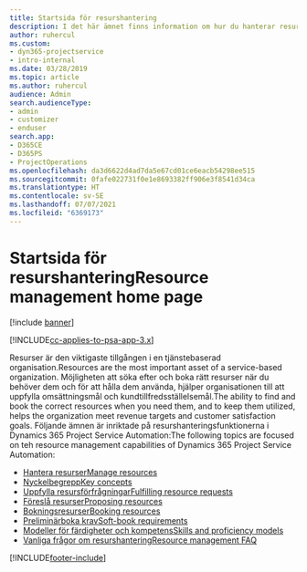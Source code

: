 ```yaml
---
title: Startsida för resurshantering
description: I det här ämnet finns information om hur du hanterar resurser.
author: ruhercul
ms.custom:
- dyn365-projectservice
- intro-internal
ms.date: 03/28/2019
ms.topic: article
ms.author: ruhercul
audience: Admin
search.audienceType:
- admin
- customizer
- enduser
search.app:
- D365CE
- D365PS
- ProjectOperations
ms.openlocfilehash: da3d6622d4ad7da5e67cd01ce6eacb54298ee515
ms.sourcegitcommit: 0fafe022731f0e1e8693382ff906e3f8541d34ca
ms.translationtype: HT
ms.contentlocale: sv-SE
ms.lasthandoff: 07/07/2021
ms.locfileid: "6369173"
---
```

# <a name="resource-management-home-page"></a><span data-ttu-id="5775c-103">Startsida för resurshantering</span><span class="sxs-lookup"><span data-stu-id="5775c-103">Resource management home page</span></span>

[!include [banner](../includes/psa-now-project-operations.md)]

[!INCLUDE[cc-applies-to-psa-app-3.x](../includes/cc-applies-to-psa-app-3x.md)]

<span data-ttu-id="5775c-104">Resurser är den viktigaste tillgången i en tjänstebaserad organisation.</span><span class="sxs-lookup"><span data-stu-id="5775c-104">Resources are the most important asset of a service-based organization.</span></span> <span data-ttu-id="5775c-105">Möjligheten att söka efter och boka rätt resurser när du behöver dem och för att hålla dem använda, hjälper organisationen till att uppfylla omsättningsmål och kundtillfredsställelsemål.</span><span class="sxs-lookup"><span data-stu-id="5775c-105">The ability to find and book the correct resources when you need them, and to keep them utilized, helps the organization meet revenue targets and customer satisfaction goals.</span></span> <span data-ttu-id="5775c-106">Följande ämnen är inriktade på resurshanteringsfunktionerna i Dynamics 365 Project Service Automation:</span><span class="sxs-lookup"><span data-stu-id="5775c-106">The following topics are focused on teh resource management capabilities of Dynamics 365 Project Service Automation:</span></span>

- [<span data-ttu-id="5775c-107">Hantera resurser</span><span class="sxs-lookup"><span data-stu-id="5775c-107">Manage resources</span></span>](manage-resources.md)
- [<span data-ttu-id="5775c-108">Nyckelbegrepp</span><span class="sxs-lookup"><span data-stu-id="5775c-108">Key concepts</span></span>](reports-key-concepts.md)
- [<span data-ttu-id="5775c-109">Uppfylla resursförfrågningar</span><span class="sxs-lookup"><span data-stu-id="5775c-109">Fulfilling resource requests</span></span>](resource-management-fulfill-requests.md)
- [<span data-ttu-id="5775c-110">Föreslå resurser</span><span class="sxs-lookup"><span data-stu-id="5775c-110">Proposing resources</span></span>](resource-management-propose-resources.md)
- [<span data-ttu-id="5775c-111">Bokningsresurser</span><span class="sxs-lookup"><span data-stu-id="5775c-111">Booking resources</span></span>](resource-management-book-resources-scheduleboard.md)
- [<span data-ttu-id="5775c-112">Preliminärboka krav</span><span class="sxs-lookup"><span data-stu-id="5775c-112">Soft-book requirements</span></span>](resource-management-softbook-requirements.md)
- [<span data-ttu-id="5775c-113">Modeller för färdigheter och kompetens</span><span class="sxs-lookup"><span data-stu-id="5775c-113">Skills and proficiency models</span></span>](resource-management-skills-proficiency.md)
- [<span data-ttu-id="5775c-114">Vanliga frågor om resurshantering</span><span class="sxs-lookup"><span data-stu-id="5775c-114">Resource management FAQ</span></span>](resource-management-faq.md)


[!INCLUDE[footer-include](../includes/footer-banner.md)]